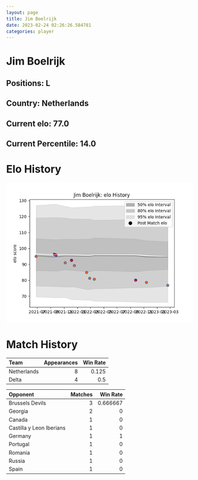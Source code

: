```yaml
---  
layout: page  
title: Jim Boelrijk  
date: 2023-02-24 02:26:26.584781  
categories: player  
---
```

# Jim Boelrijk

## Positions: L

## Country: Netherlands

## Current elo: 77.0

## Current Percentile: 14.0

# Elo History


![elo history](history_JimBoelrijk.png)
# Match History


| Team        |   Appearances |   Win Rate |
|:------------|--------------:|-----------:|
| Netherlands |             8 |      0.125 |
| Delta       |             4 |      0.5   |

| Opponent                 |   Matches |   Win Rate |
|:-------------------------|----------:|-----------:|
| Brussels Devils          |         3 |   0.666667 |
| Georgia                  |         2 |   0        |
| Canada                   |         1 |   0        |
| Castilla y Leon Iberians |         1 |   0        |
| Germany                  |         1 |   1        |
| Portugal                 |         1 |   0        |
| Romania                  |         1 |   0        |
| Russia                   |         1 |   0        |
| Spain                    |         1 |   0        |
